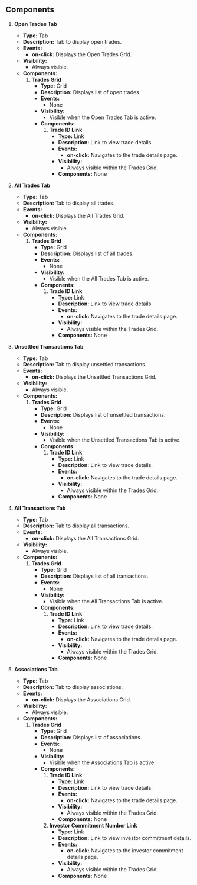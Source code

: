 ## Components

1. **Open Trades Tab**
   - **Type:** Tab
   - **Description:** Tab to display open trades.
   - **Events:**
     - **on-click:** Displays the Open Trades Grid.
   - **Visibility:**
     - Always visible.
   - **Components:**
      1. **Trades Grid**
         - **Type:** Grid
         - **Description:** Displays list of open trades.
         - **Events:**
            - None
         - **Visibility:**
            - Visible when the Open Trades Tab is active.
         - **Components:**
            1. **Trade ID Link**
               - **Type:** Link
               - **Description:** Link to view trade details.
               - **Events:**
                 - **on-click:** Navigates to the trade details page.
               - **Visibility:**
                 - Always visible within the Trades Grid.
               - **Components:**
                  None

2. **All Trades Tab**
   - **Type:** Tab
   - **Description:** Tab to display all trades.
   - **Events:**
     - **on-click:** Displays the All Trades Grid.
   - **Visibility:**
     - Always visible.
   - **Components:**
      1. **Trades Grid**
         - **Type:** Grid
         - **Description:** Displays list of all trades.
         - **Events:**
            - None
         - **Visibility:**
            - Visible when the All Trades Tab is active.
         - **Components:**
            1. **Trade ID Link**
               - **Type:** Link
               - **Description:** Link to view trade details.
               - **Events:**
                 - **on-click:** Navigates to the trade details page.
               - **Visibility:**
                 - Always visible within the Trades Grid.
               - **Components:**
                  None

3. **Unsettled Transactions Tab**
   - **Type:** Tab
   - **Description:** Tab to display unsettled transactions.
   - **Events:**
     - **on-click:** Displays the Unsettled Transactions Grid.
   - **Visibility:**
     - Always visible.
   - **Components:**
      1. **Trades Grid**
         - **Type:** Grid
         - **Description:** Displays list of unsettled transactions.
         - **Events:**
            - None
         - **Visibility:**
            - Visible when the Unsettled Transactions Tab is active.
         - **Components:**
            1. **Trade ID Link**
               - **Type:** Link
               - **Description:** Link to view trade details.
               - **Events:**
                 - **on-click:** Navigates to the trade details page.
               - **Visibility:**
                 - Always visible within the Trades Grid.
               - **Components:**
                  None

4. **All Transactions Tab**
   - **Type:** Tab
   - **Description:** Tab to display all transactions.
   - **Events:**
     - **on-click:** Displays the All Transactions Grid.
   - **Visibility:**
     - Always visible.
   - **Components:**
      1. **Trades Grid**
         - **Type:** Grid
         - **Description:** Displays list of all transactions.
         - **Events:**
            - None
         - **Visibility:**
            - Visible when the All Transactions Tab is active.
         - **Components:**
            1. **Trade ID Link**
               - **Type:** Link
               - **Description:** Link to view trade details.
               - **Events:**
                 - **on-click:** Navigates to the trade details page.
               - **Visibility:**
                 - Always visible within the Trades Grid.
               - **Components:**
                  None

5. **Associations Tab**
   - **Type:** Tab
   - **Description:** Tab to display associations.
   - **Events:**
     - **on-click:** Displays the Associations Grid.
   - **Visibility:**
     - Always visible.
   - **Components:**
      1. **Trades Grid**
         - **Type:** Grid
         - **Description:** Displays list of associations.
         - **Events:**
            - None
         - **Visibility:**
            - Visible when the Associations Tab is active.
         - **Components:**
            1. **Trade ID Link**
               - **Type:** Link
               - **Description:** Link to view trade details.
               - **Events:**
                 - **on-click:** Navigates to the trade details page.
               - **Visibility:**
                 - Always visible within the Trades Grid.
               - **Components:**
                  None
            2. **Investor Commitment Number Link**
               - **Type:** Link
               - **Description:** Link to view investor commitment details.
               - **Events:**
                 - **on-click:** Navigates to the investor commitment details page.
               - **Visibility:**
                 - Always visible within the Trades Grid.
               - **Components:**
                  None
